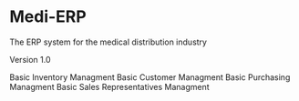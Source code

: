 # Medi-ERP
The ERP system for the medical distribution industry 

Version 1.0 

Basic Inventory Managment 
Basic Customer Managment 
Basic Purchasing Managment 
Basic Sales Representatives Managment 

